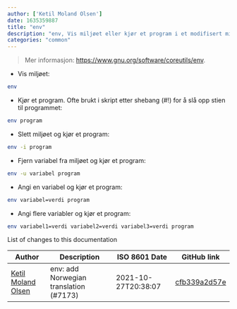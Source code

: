 ```yaml
---
author: ['Ketil Moland Olsen']
date: 1635359887
title: "env"
description: "env, Vis miljøet eller kjør et program i et modifisert miljø."
categories: "common"
---
```

> Mer informasjon: <https://www.gnu.org/software/coreutils/env>.

- Vis miljøet:

```bash
env
```

- Kjør et program. Ofte brukt i skript etter shebang (#!) for å slå opp stien til programmet:

```bash
env program
```

- Slett miljøet og kjør et program:

```bash
env -i program
```

- Fjern variabel fra miljøet og kjør et program:

```bash
env -u variabel program
```

- Angi en variabel og kjør et program:

```bash
env variabel=verdi program
```

- Angi flere variabler og kjør et program:

```bash
env variabel1=verdi variabel2=verdi variabel3=verdi program
```
List of changes to this documentation


Author | Description | ISO 8601 Date | GitHub link
------|-----|-----|-----
[Ketil Moland Olsen](mailto:ketilmo@users.noreply.github.com) | env: add Norwegian translation (#7173) | 2021-10-27T20:38:07 | [cfb339a2d57e](https://github.com/tldr-pages/tldr/commit/cfb339a2d57e7ea90251431443984602c4bc4ed9)

